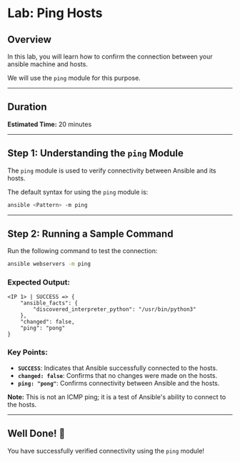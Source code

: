 # Lab: Ping Hosts

## Overview

In this lab, you will learn how to confirm the connection between your ansible machine and hosts.

We will use the `ping` module for this purpose.

---

## Duration

**Estimated Time:** 20 minutes

---

## Step 1: Understanding the `ping` Module

The `ping` module is used to verify connectivity between Ansible and its hosts.

The default syntax for using the `ping` module is:

```bash
ansible <Pattern> -m ping
```

---

## Step 2: Running a Sample Command

Run the following command to test the connection:

```bash
ansible webservers -m ping
```

### Expected Output:

```console
<IP 1> | SUCCESS => {
    "ansible_facts": {
        "discovered_interpreter_python": "/usr/bin/python3"
    },
    "changed": false,
    "ping": "pong"
}
```

### Key Points:
- **`SUCCESS`**: Indicates that Ansible successfully connected to the hosts.
- **`changed: false`**: Confirms that no changes were made on the hosts.
- **`ping: "pong"`**: Confirms connectivity between Ansible and the hosts.

**Note:** This is not an ICMP ping; it is a test of Ansible's ability to connect to the hosts.

---

## Well Done! 👏

You have successfully verified connectivity using the `ping` module!

